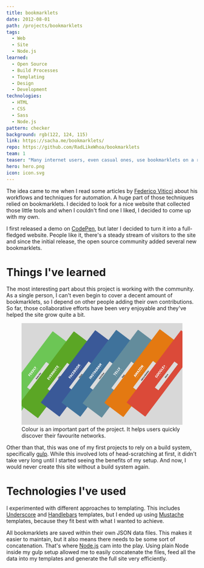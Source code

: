 ```yaml
---
title: bookmarklets
date: 2012-08-01
path: /projects/bookmarklets
tags:
  - Web
  - Site
  - Node.js
learned:
  - Open Source
  - Build Processes
  - Templating
  - Design
  - Development
technologies:
  - HTML
  - CSS
  - Sass
  - Node.js
pattern: checker
background: rgb(122, 124, 115)
link: https://sacha.me/bookmarklets/
repo: https://github.com/RadLikeWhoa/bookmarklets
team: 1
teaser: "Many internet users, even casual ones, use bookmarklets on a regular basis. bookmarklets are little links that reside in the browser's bookmarks bar that, when clicked, do things like tweeting the current website or saving a site's images to Pinterest."
hero: hero.png
icon: icon.svg
---
```


The idea came to me when I read some articles by [Federico Viticci](http://macstories.net) about his workflows and techniques for automation. A huge part of those techniques relied on bookmarklets. I decided to look for a nice website that collected those little tools and when I couldn't find one I liked, I decided to come up with my own.

I first released a demo on [CodePen](http://codepen.io), but later I decided to turn it into a full-fledged website. People like it, there's a steady stream of visitors to the site and since the initial release, the open source community added several new bookmarklets.

# Things I've learned

The most interesting part about this project is working with the community. As a single person, I can't even begin to cover a decent amount of bookmarklets, so I depend on other people adding their own contributions. So far, those collaborative efforts have been very enjoyable and they've helped the site grow quite a bit.

<figure>
	<img src="overview.png" />
  <figcaption data-marginalia="right">Colour is an important part of the project. It helps users quickly discover their favourite networks.</figcaption>
</figure>

Other than that, this was one of my first projects to rely on a build system, specifically [gulp](http://gulpjs.com). While this involved lots of head-scratching at first, it didn't take very long until I started seeing the benefits of my setup. And now, I would never create this site without a build system again.

# Technologies I've used

I experimented with different approaches to templating. This includes [Underscore](http://underscorejs.org) and [Handlebars](http://handlebarsjs.com) templates, but I ended up using [Mustache](http://mustache.github.io) templates, because they fit best with what I wanted to achieve.

All bookmarklets are saved within their own JSON data files. This makes it easier to maintain, but it also means there needs to be some sort of concatenation. That's where [Node.js](http://mustache.github.io) cam into the play. Using plain Node inside my gulp setup allowed me to easily concatenate the files, feed all the data into my templates and generate the full site very efficiently.
